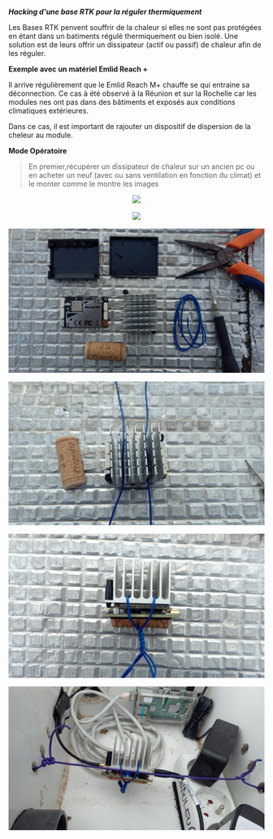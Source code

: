 ***Hacking d'une base RTK pour la réguler thermiquement***

Les Bases RTK penvent souffrir de la chaleur si elles ne sont pas protégées  en étant dans un batiments régulé thermiquement ou bien isolé. Une solution est de leurs offrir un dissipateur (actif ou passif) de chaleur afin de les réguler.

**Exemple avec un matériel Emlid Reach +**

Il arrive régulièrement que le Emlid Reach M+ chauffe se qui entraine sa déconnection. Ce cas à été observé à la Réunion et sur la Rochelle car les modules nes ont pas dans des bâtiments et exposés aux conditions climatiques extérieures.

Dans ce cas, il est important de rajouter un dispositif de dispersion de la cheleur au module.

**Mode Opératoire**

>En premier,récupérer un dissipateur de chaleur sur un ancien pc ou en acheter un neuf (avec ou sans ventilation en fonction du climat) et le monter comme le montre les images

<p align="center"><img src="../docs/images/cold/1.jpg"></p>


<p align="center"><img src="../docs/images/cold/2.jpg"></p>


<p align="center"><img src="../docs/images/cold/3.jpg"></p>


<p align="center"><img src="../docs/images/cold/4.jpg"></p>


<p align="center"><img src="../docs/images/cold/5.jpg"></p>


<p align="center"><img src="../docs/images/cold/6.jpg"></p>
